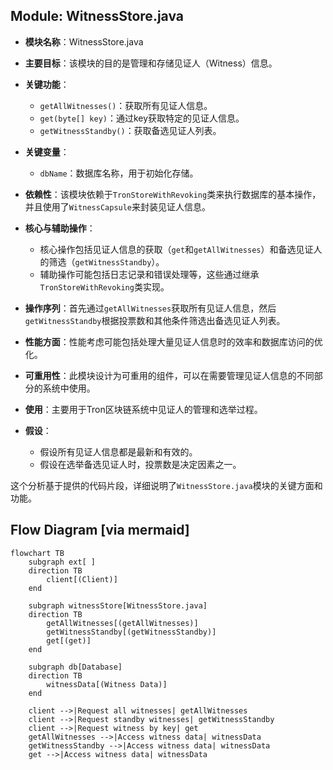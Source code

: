## Module: WitnessStore.java
- **模块名称**：WitnessStore.java

- **主要目标**：该模块的目的是管理和存储见证人（Witness）信息。

- **关键功能**：
  - `getAllWitnesses()`：获取所有见证人信息。
  - `get(byte[] key)`：通过key获取特定的见证人信息。
  - `getWitnessStandby()`：获取备选见证人列表。

- **关键变量**：
  - `dbName`：数据库名称，用于初始化存储。

- **依赖性**：该模块依赖于`TronStoreWithRevoking`类来执行数据库的基本操作，并且使用了`WitnessCapsule`来封装见证人信息。

- **核心与辅助操作**：
  - 核心操作包括见证人信息的获取（`get`和`getAllWitnesses`）和备选见证人的筛选（`getWitnessStandby`）。
  - 辅助操作可能包括日志记录和错误处理等，这些通过继承`TronStoreWithRevoking`类实现。

- **操作序列**：首先通过`getAllWitnesses`获取所有见证人信息，然后`getWitnessStandby`根据投票数和其他条件筛选出备选见证人列表。

- **性能方面**：性能考虑可能包括处理大量见证人信息时的效率和数据库访问的优化。

- **可重用性**：此模块设计为可重用的组件，可以在需要管理见证人信息的不同部分的系统中使用。

- **使用**：主要用于Tron区块链系统中见证人的管理和选举过程。

- **假设**：
  - 假设所有见证人信息都是最新和有效的。
  - 假设在选举备选见证人时，投票数是决定因素之一。

这个分析基于提供的代码片段，详细说明了`WitnessStore.java`模块的关键方面和功能。
## Flow Diagram [via mermaid]
```mermaid
flowchart TB
    subgraph ext[ ]
    direction TB
        client[(Client)]
    end

    subgraph witnessStore[WitnessStore.java]
    direction TB
        getAllWitnesses[(getAllWitnesses)]
        getWitnessStandby[(getWitnessStandby)]
        get[(get)]
    end

    subgraph db[Database]
    direction TB
        witnessData[(Witness Data)]
    end

    client -->|Request all witnesses| getAllWitnesses
    client -->|Request standby witnesses| getWitnessStandby
    client -->|Request witness by key| get
    getAllWitnesses -->|Access witness data| witnessData
    getWitnessStandby -->|Access witness data| witnessData
    get -->|Access witness data| witnessData
```
